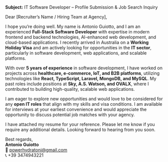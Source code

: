 **Subject:** IT Software Developer – Profile Submission & Job Search Inquiry  

Dear [Recruiter’s Name / Hiring Team at Agency],  

I hope you’re doing well. My name is Antonio Guiotto, and I am an experienced **Full-Stack Software Developer** with expertise in modern frontend and backend technologies, AI-enhanced web development, and cloud-based applications. I recently arrived in Australia on a **Working Holiday Visa** and am actively looking for opportunities in the **IT sector**, particularly in software development, web applications, and scalable platforms.  

With over **5 years of experience** in software development, I have worked on projects across **healthcare, e-commerce, IoT, and B2B platforms**, utilizing technologies like **React, TypeScript, Laravel, MongoDB, and MySQL**. My past roles include positions at **Sky, A.S. Watson, and OVALX**, where I contributed to building high-quality, scalable web applications.  

I am eager to explore new opportunities and would love to be considered for any **open IT roles** that align with my skills and visa conditions. I am available for interviews at your earliest convenience and would appreciate the opportunity to discuss potential job matches with your agency.  

I have attached my resume for your reference. Please let me know if you require any additional details. Looking forward to hearing from you soon.  

Best regards,  
**Antonio Guiotto**  
📩 powerhydratoni@gmail.com  
📞 +39 3474943221  